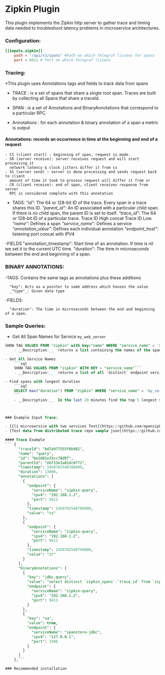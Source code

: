 # Zipkin Plugin

This plugin implements the Zipkin http server to gather trace and timing data needed to troubleshoot latency problems in microservice architectures.



### Configuration:
```toml
[[inputs.zipkin]]
    path = "/api/v1/spans" #Path on which Telegraf listens for spans
    port = 9411 # Port on which Telegraf listens
```

### Tracing:

*This plugin uses Annotations tags and fields to track data from spans

- TRACE : is a set of spans that share a single root span.
Traces are built by collecting all Spans that share a traceId.

- SPAN : is a set of Annotations and BinaryAnnotations that correspond to a particular RPC.

- Annotations : for each annotation & binary annotation of a span a metric is output


#### Annotations: records an occurrence in time at the beginning and end of a request
    - CS (client start) : beginning of span, request is made.
    - SR (server receive): server receives request and will start processing it
      network latency & clock jitters differ it from cs
    - SS (server send) : server is done processing and sends request back to client
      amount of time it took to process request will differ it from sr
    - CR (client receive): end of span, client receives response from server
      RPC is considered complete with this annotation

- TAGS:
      _"id":_               The 64 or 128-bit ID of the trace. Every span in a trace shares this ID.
      _"parent_id":_        An ID associated with a particular child span.  If there is no child span, the parent ID is set to itself.
      _"trace_id":_        The 64 or 128-bit ID of a particular trace. Trace ID High concat Trace ID Low.
      _"name":_             Defines a span
      _"service_name":_     Defines a service
      _"annotation_value":_ Defines each individual annotation
      _"endpoint_host":_    listening port concat with IPV4

-FIELDS
      "annotation_timestamp": Start time of an annotation.  If time is nil we set it to the current UTC time.
      "duration":             The time in microseconds between the end and beginning of a span.

### BINARY ANNOTATIONS:

-TAGS: Contains the same tags as annotations plus these additions

      "key": Acts as a pointer to some address which houses the value
      _"type"_: Given data type

-FIELDS:

      "duration": The time in microseconds between the end and beginning of a span.



### Sample Queries:

- Get All Span Names for Service `my_web_server`
```sql
SHOW TAG VALUES FROM "zipkin" with key="name" WHERE "service_name" = 'my_web_server'```
    - __Description:__  returns a list containing the names of the spans which have annotations with the given `service_name` of `my_web_server`.

- Get All Service Names
    ```sql
    SHOW TAG VALUES FROM "zipkin" WITH KEY = "service_name"```
    - __Description:__  returns a list of all `distinct` endpoint service names.

- Find spans with longest duration
    ```sql
    SELECT max("duration") FROM "zipkin" WHERE "service_name" = 'my_service' AND "name" = 'my_span_name' AND time > now() - 20m GROUP BY "trace_id",time(30s) LIMIT 5
    ```
    - __Description:__  In the last 20 minutes find the top 5 longest span durations for service `my_server` and span name `my_span_name`



### Example Input Trace:

- [Cli microservice with two services Test](https://github.com/openzipkin/zipkin-go-opentracing/tree/master/examples/cli_with_2_services)
- [Test data from distributed trace repo sample json](https://github.com/mattkanwisher/distributedtrace/blob/master/testclient/sample.json)

#### Trace Example
``` {
      "traceId": "bd7a977555f6b982",
      "name": "query",
      "id": "be2d01e33cc78d97",
      "parentId": "ebf33e1a81dc6f71",
      "timestamp": 1458702548786000,
      "duration": 13000,
      "annotations": [
        {
          "endpoint": {
            "serviceName": "zipkin-query",
            "ipv4": "192.168.1.2",
            "port": 9411
          },
          "timestamp": 1458702548786000,
          "value": "cs"
        },
        {
          "endpoint": {
            "serviceName": "zipkin-query",
            "ipv4": "192.168.1.2",
            "port": 9411
          },
          "timestamp": 1458702548799000,
          "value": "cr"
        }
      ],
      "binaryAnnotations": [
        {
          "key": "jdbc.query",
          "value": "select distinct `zipkin_spans`.`trace_id` from `zipkin_spans` join `zipkin_annotations` on (`zipkin_spans`.`trace_id` = `zipkin_annotations`.`trace_id` and `zipkin_spans`.`id` = `zipkin_annotations`.`span_id`) where (`zipkin_annotations`.`endpoint_service_name` = ? and `zipkin_spans`.`start_ts` between ? and ?) order by `zipkin_spans`.`start_ts` desc limit ?",
          "endpoint": {
            "serviceName": "zipkin-query",
            "ipv4": "192.168.1.2",
            "port": 9411
          }
        },
        {
          "key": "sa",
          "value": true,
          "endpoint": {
            "serviceName": "spanstore-jdbc",
            "ipv4": "127.0.0.1",
            "port": 3306
          }
        }
      ]
    },```

### Recommended installation
